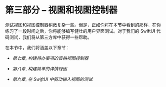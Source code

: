 # 第三部分 – 视图和视图控制器

测试视图和视图控制器稍微复杂一些。但是，正如你将在本节中看到的那样，在你练习了一段时间之后，你将能够编写健壮的用户界面测试。对于我们的 SwiftUI 代码测试，我们将从第三方库中获得一些帮助。

在本节中，我们将涵盖以下章节：

+   *第七章*, *构建待办事项的表格视图控制器*

+   *第八章*, *构建简单的详情视图*

+   *第九章*, *在 SwiftUI 中驱动输入视图的测试*
